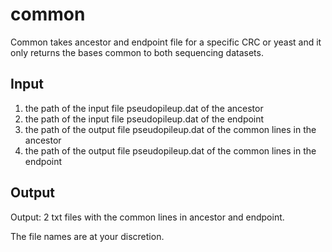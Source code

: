 # common
Common takes ancestor and endpoint file for a specific CRC or yeast and it only returns the bases common to both sequencing datasets.


## Input

1. the path of the input file pseudopileup.dat of the ancestor
2. the path of the input file pseudopileup.dat of the endpoint
3. the path of the output file pseudopileup.dat of the common lines in the ancestor
4. the path of the output file pseudopileup.dat of the common lines in the endpoint

## Output

Output: 2 txt files with the common lines in ancestor and endpoint.


The file names are at your discretion.

